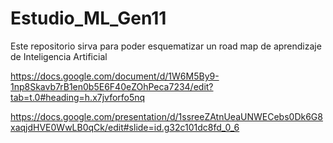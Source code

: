 # Estudio_ML_Gen11
Este repositorio sirva para poder esquematizar un road map de aprendizaje de Inteligencia Artificial

https://docs.google.com/document/d/1W6M5By9-1np8Skavb7rB1en0b5E6F40eZOhPeca7234/edit?tab=t.0#heading=h.x7jvforfo5nq

https://docs.google.com/presentation/d/1ssreeZAtnUeaUNWECebs0Dk6G8xaqjdHVE0WwLB0qCk/edit#slide=id.g32c101dc8fd_0_6
